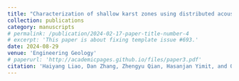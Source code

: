 ```yaml
---
title: "Characterization of shallow karst zones using distributed acoustic sensing and ambient noise tomography: a case study in Mufu Mountain, China"
collection: publications
category: manuscripts
# permalink: /publication/2024-02-17-paper-title-number-4
# excerpt: 'This paper is about fixing template issue #693.'
date: 2024-08-29
venue: 'Engineering Geology'
# paperurl: 'http://academicpages.github.io/files/paper3.pdf'
citation: 'Haiyang Liao, Dan Zhang, Zhengyu Qian, Hasanjan Yimit, and Qi Luo. "Characterization of shallow karst zones using distributed acoustic sensing and ambient noise tomography: a case study in Mufu Mountain, China" Engineering Geology, submitted.'
---
```

